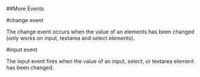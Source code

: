 ##More Events

#change event

The change event occurs when the value of an elements has been changed (only works on input, textarea and select elements).

#input event 

The input event fires when the value of an input, select, or textarea element has been changed.